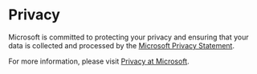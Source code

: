 # Privacy
Microsoft is committed to protecting your privacy and ensuring that your data is collected and processed by the [Microsoft Privacy Statement](https://privacy.microsoft.com/en-us/privacystatement). 

For more information, please visit [Privacy at Microsoft](https://privacy.microsoft.com/en-US/).
